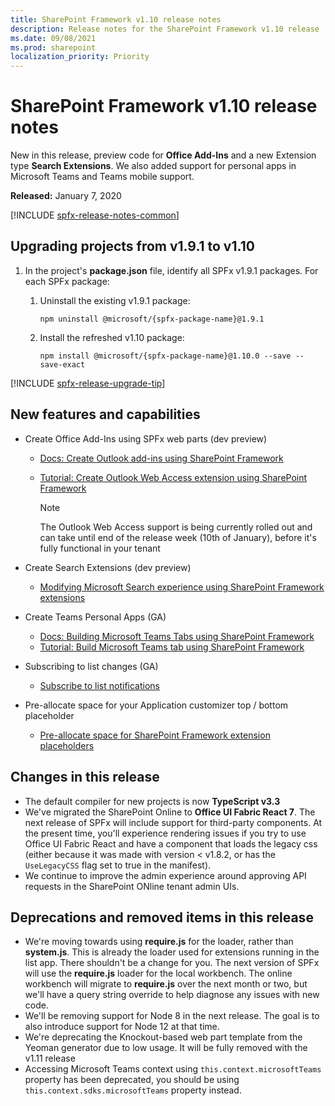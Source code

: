 ```yaml
---
title: SharePoint Framework v1.10 release notes
description: Release notes for the SharePoint Framework v1.10 release
ms.date: 09/08/2021
ms.prod: sharepoint
localization_priority: Priority
---
```

# SharePoint Framework v1.10 release notes

New in this release, preview code for **Office Add-Ins** and a new Extension type **Search Extensions**. We also added support for personal apps in Microsoft Teams and Teams mobile support.

**Released:** January 7, 2020

[!INCLUDE [spfx-release-notes-common](../../includes/snippets/spfx-release-notes-common.md)]

## Upgrading projects from v1.9.1 to v1.10

1. In the project's **package.json** file, identify all SPFx v1.9.1 packages. For each SPFx package:
    1. Uninstall the existing v1.9.1 package:

        ```console
        npm uninstall @microsoft/{spfx-package-name}@1.9.1
        ```

    1. Install the refreshed v1.10 package:

        ```console
        npm install @microsoft/{spfx-package-name}@1.10.0 --save --save-exact
        ```

[!INCLUDE [spfx-release-upgrade-tip](../../includes/snippets/spfx-release-upgrade-tip.md)]

## New features and capabilities

- Create Office Add-Ins using SPFx web parts (dev preview)
  - [Docs: Create Outlook add-ins using SharePoint Framework](office-addins-create.md)
  - [Tutorial: Create Outlook Web Access extension using SharePoint Framework](web-parts/get-started/office-addins-tutorial.md)

    > [!NOTE]
    > The Outlook Web Access support is being currently rolled out and can take until end of the release week (10th of January), before it's fully functional in your tenant

- Create Search Extensions (dev preview)
  - [Modifying Microsoft Search experience using SharePoint Framework extensions](building-search-extensions.md)
- Create Teams Personal Apps (GA)
  - [Docs: Building Microsoft Teams Tabs using SharePoint Framework](integrate-with-teams-introduction.md)
  - [Tutorial: Build Microsoft Teams tab using SharePoint Framework](web-parts/get-started/using-web-part-as-ms-teams-tab.md)
- Subscribing to list changes (GA)
  - [Subscribe to list notifications](subscribe-to-list-notifications.md)
- Pre-allocate space for your Application customizer top / bottom placeholder
  - [Pre-allocate space for SharePoint Framework extension placeholders](extensions/basics/preallocated-space-placeholders.md)

## Changes in this release

- The default compiler for new projects is now **TypeScript v3.3**
- We've migrated the SharePoint Online to **Office UI Fabric React 7**.  The next release of SPFx will include support for third-party components.  At the present time, you'll experience rendering issues if you try to use Office UI Fabric React and have a component that loads the legacy css (either because it was made with version < v1.8.2, or has the `UseLegacyCSS` flag set to true in the manifest).
- We continue to improve the admin experience around approving API requests in the SharePoint ONline tenant admin UIs.

## Deprecations and removed items in this release

- We're moving towards using **require.js** for the loader, rather than **system.js**. This is already the loader used for extensions running in the list app. There shouldn't be a change for you. The next version of SPFx will use the **require.js** loader for the local workbench. The online workbench will migrate to **require.js** over the next month or two, but we'll have a query string override to help diagnose any issues with new code.
- We'll be removing support for Node 8 in the next release. The goal is to also introduce support for Node 12 at that time.
- We're deprecating the Knockout-based web part template from the Yeoman generator due to low usage. It will be fully removed with the v1.11 release
- Accessing Microsoft Teams context using `this.context.microsoftTeams` property has been deprecated, you should be using `this.context.sdks.microsoftTeams` property instead.
